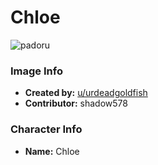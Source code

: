 # Chloe

![padoru](https://raw.githubusercontent.com/shadow578/Padoru-Padoru/master/Padoru/reddit-chloe.png "Chloe")

### Image Info
* **Created by:**    [u/urdeadgoldfish](https://www.reddit.com/r/Animemes/comments/cy8bay/mascots_padoru_early_december/)
* **Contributor:**   shadow578

### Character Info
* **Name:**   Chloe
